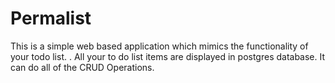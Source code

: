# Permalist
This is a simple web based application which mimics the functionality of your todo list. . All your to do list items are displayed in postgres database. It can do all of the CRUD Operations. 
